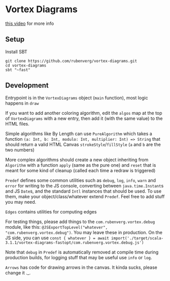 # Vortex Diagrams

[this video](https://www.youtube.com/watch?v=6ZrO90AI0c8) for more info

## Setup

Install SBT

```shell
git clone https://github.com/rubenverg/vortex-diagrams.git
cd vortex-diagrams
sbt "~fast"
```

## Development

Entrypoint is in the `VortexDiagrams` object (`main` function), most logic happens in `draw`

If you want to add another coloring algorithm, edit the `algos` map at the top of `VortexDiagrams` with a new entry, then add it (with the same value) to the HTML files.

Simple algorithms like By Length can use `PureAlgorithm` which takes a function `(a: Int, b: Int, modulo: Int, multiplier: Int) => String` that should return a valid HTML Canvas `strokeStyle`/`fillStyle` (`a` and `b` are the two numbers)

More complex algorithms should create a new object inheriting from `Algorithm` with a function `apply` (same as the pure one) and `reset` that is meant for some kind of cleanup (called each time a redraw is triggered)

`Predef` defines some common utilities such as `debug`, `log`, `info`, `warn` and `error` for writing to the JS console, converting between `java.time.Instant`s and JS `Date`s, and the standard `Intl` instances that should be used. To use them, make your object/class/whatever extend `Predef`. Feel free to add stuff you may need.

`Edges` contains utilities for computing edges

For testing things, please add things to the `com.rubenverg.vortex.debug` module, like this: `@JSExportTopLevel("whatever", "com.rubenverg.vortex.debug")`. You may leave these in production. On the JS side, you can use `const { whatever } = await import('./target/scala-3.1.1/vortex-diagrams-fastopt/com.rubenverg.vortex.debug.js')`

Note that `debug` in `Predef` is automatically removed at compile time during production builds, for logging stuff that may be useful use `info` or `log`.

`Arrows` has code for drawing arrows in the canvas. It kinda sucks, please change it ._.